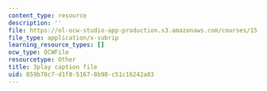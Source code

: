 ```yaml
---
content_type: resource
description: ''
file: https://ol-ocw-studio-app-production.s3.amazonaws.com/courses/15-031j-energy-decisions-markets-and-policies-spring-2012/859b78c7d1f851678b98c51c16242a83_d-sBKShO90.vtt
file_type: application/x-subrip
learning_resource_types: []
ocw_type: OCWFile
resourcetype: Other
title: 3play caption file
uid: 859b78c7-d1f8-5167-8b98-c51c16242a83
---
```

